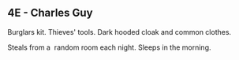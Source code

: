 ## 4E - Charles Guy 

Burglars kit. Thieves' tools. Dark hooded cloak and common clothes. 

Steals from a  random room each night. Sleeps in the morning.

  
